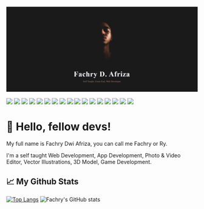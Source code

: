![FachryAfrz-Banner](/images/banner.png)

![](https://img.shields.io/badge/Windows-informational?style=flat&logo=windows&logoColor=white&color=00adef)
![](https://img.shields.io/badge/Android-informational?style=flat&logo=android&logoColor=white&color=3DDC84)
![](https://img.shields.io/badge/Visual%20Studio%20Code-informational?style=flat&logo=visualstudiocode&logoColor=white&color=0078d7)
![](https://img.shields.io/badge/Python-informational?style=flat&logo=python&logoColor=white&color=4B8BBE)
![](https://img.shields.io/badge/HTML-informational?style=flat&logo=html5&logoColor=white&color=E44D26)
![](https://img.shields.io/badge/CSS-informational?style=flat&logo=css3&logoColor=white&color=2965f1)
![](https://img.shields.io/badge/JavaScript-informational?style=flat&logo=javascript&logoColor=white&color=F0DB4F)
![](https://img.shields.io/badge/PHP-informational?style=flat&logo=php&logoColor=white&color=787CB5)
![](https://img.shields.io/badge/CodeIgniter-informational?style=flat&logo=codeigniter&logoColor=white&color=dd4814)
![](https://img.shields.io/badge/Dart-informational?style=flat&logo=dart&logoColor=white&color=0075BA)
![](https://img.shields.io/badge/Flutter-informational?style=flat&logo=flutter&logoColor=white&color=42A5F5)
![](https://img.shields.io/badge/MySQL-informational?style=flat&logo=mysql&logoColor=white&color=00758f)
![](https://img.shields.io/badge/Figma-informational?style=flat&logo=figma&logoColor=white&color=e04a34)
![](https://img.shields.io/badge/Photoshop-informational?style=flat&logo=adobephotoshop&logoColor=white&color=3c327b)
![](https://img.shields.io/badge/Illustrator-informational?style=flat&logo=adobeillustrator&logoColor=white&color=f8a829)
![](https://img.shields.io/badge/Premiere%20Pro-informational?style=flat&logo=adobepremierepro&logoColor=white&color=393665)
![](https://img.shields.io/badge/Canva-informational?style=flat&logo=canva&logoColor=white&color=20c4cb)

# 👋 Hello, fellow devs!

My full name is Fachry Dwi Afriza, you can call me Fachry or Ry.

I'm a self taught Web Development, App Development, Photo & Video Editor, Vector Illustrations, 3D Model, Game Development.

## 📈 My Github Stats

[![Top Langs](https://github-readme-stats.vercel.app/api/top-langs/?username=anuraghazra&theme=onedark&layout=compact)](https://github.com/anuraghazra/github-readme-stats)
![Fachry's GitHub stats](https://github-readme-stats.vercel.app/api?username=fachryafrz&show_icons=true&theme=onedark&hide=contribs,prs&custom_title=FachryAfrz%20Stats)
